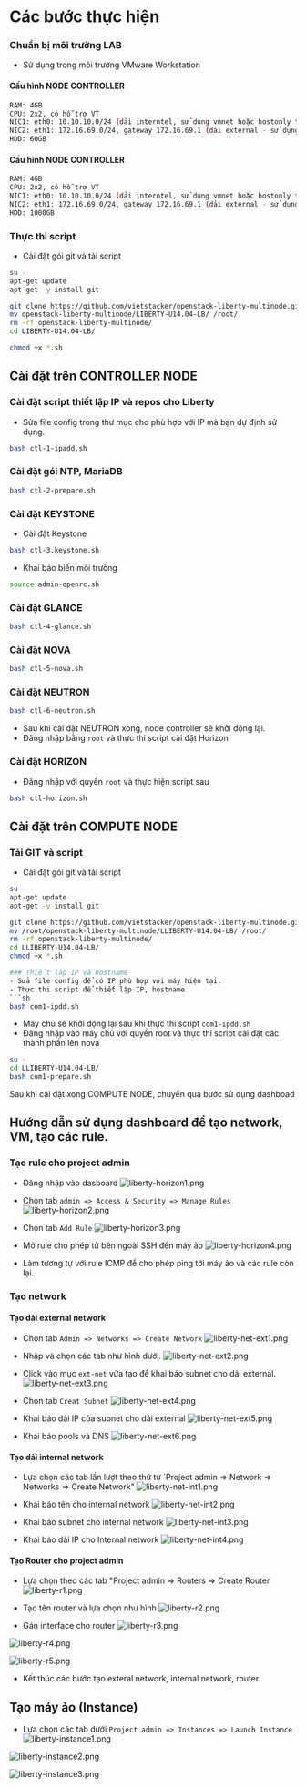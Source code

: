 # Các bước thực hiện

### Chuẩn bị môi trường LAB
- Sử dụng trong môi trường VMware Workstation

#### Cấu hình NODE CONTROLLER
```sh
RAM: 4GB
CPU: 2x2, có hỗ trợ VT
NIC1: eth0: 10.10.10.0/24 (dải interntel, sử dụng vmnet hoặc hostonly trong VMware Workstation)
NIC2: eth1: 172.16.69.0/24, gateway 172.16.69.1 (dải external - sử dụng chế độ NAT hoặc Bridge VMware Workstation)
HDD: 60GB
```


#### Cấu hình NODE CONTROLLER
```sh
RAM: 4GB
CPU: 2x2, có hỗ trợ VT
NIC1: eth0: 10.10.10.0/24 (dải interntel, sử dụng vmnet hoặc hostonly trong VMware Workstation)
NIC2: eth1: 172.16.69.0/24, gateway 172.16.69.1 (dải external - sử dụng chế độ NAT hoặc Bridge VMware Workstation  )
HDD: 1000GB
```

### Thực thi script
- Cài đặt gói git và tải script 
```sh
su -
apt-get update
apt-get -y install git 

git clone https://github.com/vietstacker/openstack-liberty-multinode.git
mv openstack-liberty-multinode/LIBERTY-U14.04-LB/ /root/
rm -rf openstack-liberty-multinode/
cd LIBERTY-U14.04-LB/

chmod +x *.sh

```

## Cài đặt trên CONTROLLER NODE
### Cài đặt script thiết lập IP và repos cho Liberty
- Sửa file config trong thư mục cho phù hợp với IP mà bạn dự định sử dụng.
 
```sh
bash ctl-1-ipadd.sh
```

### Cài đặt gói NTP, MariaDB
```sh
bash ctl-2-prepare.sh
```

### Cài đặt KEYSTONE
- Cài đặt Keystone
```sh
bash ctl-3.keystone.sh
```

- Khai báo biến môi trường
```sh
source admin-openrc.sh
```

### Cài đặt GLANCE
```sh
bash ctl-4-glance.sh
```

### Cài đặt NOVA
```sh
bash ctl-5-nova.sh
```

### Cài đặt NEUTRON
```sh
bash ctl-6-neutron.sh
```
- Sau khi cài đặt NEUTRON xong, node controller sẽ khởi động lại.
- Đăng nhập bằng `root` và thực thi script cài đặt Horizon

### Cài đặt HORIZON
- Đăng nhập với quyền `root` và thực hiện script sau
```sh
bash ctl-horizon.sh
```

## Cài đặt trên COMPUTE NODE
### Tải GIT và script
- Cài đặt gói git và tải script 
```sh
su -
apt-get update
apt-get -y install git 

git clone https://github.com/vietstacker/openstack-liberty-multinode.git
mv /root/openstack-liberty-multinode/LLIBERTY-U14.04-LB/ /root/
rm -rf openstack-liberty-multinode/
cd LLIBERTY-U14.04-LB/
chmod +x *.sh

### Thiết lập IP và hostname
- Sửa file config để có IP phù hợp với máy hiện tại.
- Thực thi script để thiết lập IP, hostname
```sh
bash com1-ipdd.sh
```
- Máy chủ sẽ khởi động lại sau khi thực thi script `com1-ipdd.sh`
- Đăng nhập vào máy chủ với quyền root và thực thi script cài đặt các thành phần lên nova

```sh
su -
cd LLIBERTY-U14.04-LB/
bash com1-prepare.sh
```

Sau khi cài đặt xong COMPUTE NODE, chuyển qua bước sử dụng dashboad


## Hướng dẫn sử dụng dashboard để tạo network, VM, tạo các rule.
### Tạo rule cho project admin
- Đăng nhập vào dasboard
![liberty-horizon1.png](/images/liberty-horizon1.png)

- Chọn tab `admin => Access & Security => Manage Rules`
![liberty-horizon2.png](/images/liberty-horizon2.png)

- Chọn tab `Add Rule`
![liberty-horizon3.png](/images/liberty-horizon3.png)

- Mở rule cho phép từ bên ngoài SSH đến máy ảo
![liberty-horizon4.png](/images/liberty-horizon4.png)
- Làm tương tự với rule ICMP để cho phép ping tới máy ảo và các rule còn lại.

### Tạo network
#### Tạo dải external network
- Chọn tab `Admin => Networks => Create Network`
![liberty-net-ext1.png](/images/liberty-net-ext1.png)

- Nhập và chọn các tab như hình dưới.
![liberty-net-ext2.png](/images/liberty-net-ext2.png)

- Click vào mục `ext-net` vừa tạo để khai báo subnet cho dải external.
![liberty-net-ext3.png](/images/liberty-net-ext3.png)

- Chọn tab `Creat Subnet`
![liberty-net-ext4.png](/images/liberty-net-ext4.png)

- Khai báo dải IP của subnet cho dải external 
![liberty-net-ext5.png](/images/liberty-net-ext5.png)

- Khai báo pools và DNS
![liberty-net-ext6.png](/images/liberty-net-ext6.png)

#### Tạo dải internal network
- Lựa chọn các tab lần lượt theo thứ tự `Project admin => Network => Networks => Create Network"
![liberty-net-int1.png](/images/liberty-net-int1.png)

- Khai báo tên cho internal network
![liberty-net-int2.png](/images/liberty-net-int2.png)

- Khai báo subnet cho internal network
![liberty-net-int3.png](/images/liberty-net-int3.png)

- Khai báo dải IP cho Internal network
![liberty-net-int4.png](/images/liberty-net-int4.png)

#### Tạo Router cho project admin
- Lựa chọn theo các tab "Project admin => Routers => Create Router
![liberty-r1.png](/images/liberty-r1.png)

- Tạo tên router và lựa chọn như hình
![liberty-r2.png](/images/liberty-r2.png)

- Gán interface cho router
![liberty-r3.png](/images/liberty-r3.png)

![liberty-r4.png](/images/liberty-r4.png)

![liberty-r5.png](/images/liberty-r5.png)
- Kết thúc các bước tạo exteral network, internal network, router


## Tạo máy ảo (Instance)
- Lựa chọn các tab dưới `Project admin => Instances => Launch Instance`
![liberty-instance1.png](/images/liberty-instance1.png)

![liberty-instance2.png](/images/liberty-instance2.png)

![liberty-instance3.png](/images/liberty-instance3.png)













